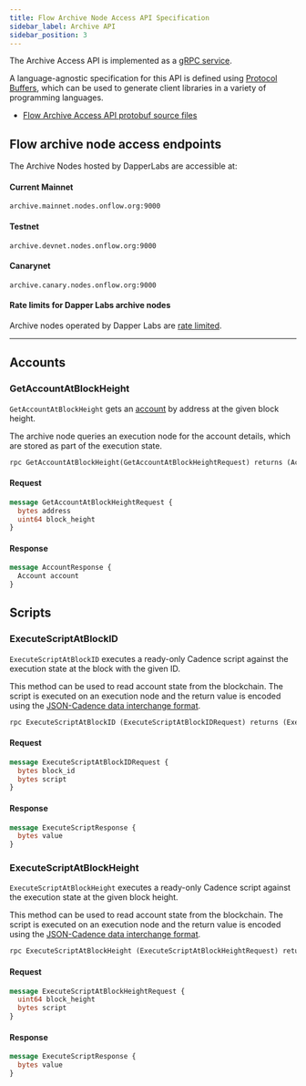 ```yaml
---
title: Flow Archive Node Access API Specification
sidebar_label: Archive API
sidebar_position: 3
---
```


The Archive Access API is implemented as a [gRPC service](https://grpc.io/).

A language-agnostic specification for this API is defined using [Protocol Buffers](https://developers.google.com/protocol-buffers), which can be used to generate client libraries in a variety of programming languages.

- [Flow Archive Access API protobuf source files](https://github.com/onflow/flow/tree/master/protobuf)

## Flow archive node access endpoints

The Archive Nodes hosted by DapperLabs are accessible at:

#### Current Mainnet
`archive.mainnet.nodes.onflow.org:9000`

#### Testnet

`archive.devnet.nodes.onflow.org:9000`

#### Canarynet

`archive.canary.nodes.onflow.org:9000`

#### Rate limits for Dapper Labs archive nodes

Archive nodes operated by Dapper Labs are [rate limited](./archive-api-rate-limits.md).

---

## Accounts

### GetAccountAtBlockHeight

`GetAccountAtBlockHeight` gets an [account](#accounts) by address at the given block height.

The archive node queries an execution node for the account details, which are stored as part of the execution state.

```proto
rpc GetAccountAtBlockHeight(GetAccountAtBlockHeightRequest) returns (AccountResponse)
```


#### Request

```proto
message GetAccountAtBlockHeightRequest {
  bytes address
  uint64 block_height
}
```




#### Response

```proto
message AccountResponse {
  Account account
}
```


## Scripts

### ExecuteScriptAtBlockID

`ExecuteScriptAtBlockID` executes a ready-only Cadence script against the execution state at the block with the given ID.

This method can be used to read account state from the blockchain. The script is executed on an execution node and the return value is encoded using the [JSON-Cadence data interchange format](https://cadence-lang.org/docs/json-cadence-spec).

```proto
rpc ExecuteScriptAtBlockID (ExecuteScriptAtBlockIDRequest) returns (ExecuteScriptResponse)
```


#### Request

```proto
message ExecuteScriptAtBlockIDRequest {
  bytes block_id
  bytes script
}
```




#### Response

```proto
message ExecuteScriptResponse {
  bytes value
}
```



### ExecuteScriptAtBlockHeight

`ExecuteScriptAtBlockHeight` executes a ready-only Cadence script against the execution state at the given block height.

This method can be used to read account state from the blockchain. The script is executed on an execution node and the return value is encoded using the [JSON-Cadence data interchange format](https://cadence-lang.org/docs/json-cadence-spec).

```proto
rpc ExecuteScriptAtBlockHeight (ExecuteScriptAtBlockHeightRequest) returns (ExecuteScriptResponse)
```


#### Request

```proto
message ExecuteScriptAtBlockHeightRequest {
  uint64 block_height
  bytes script
}
```




#### Response

```proto
message ExecuteScriptResponse {
  bytes value
}
```
